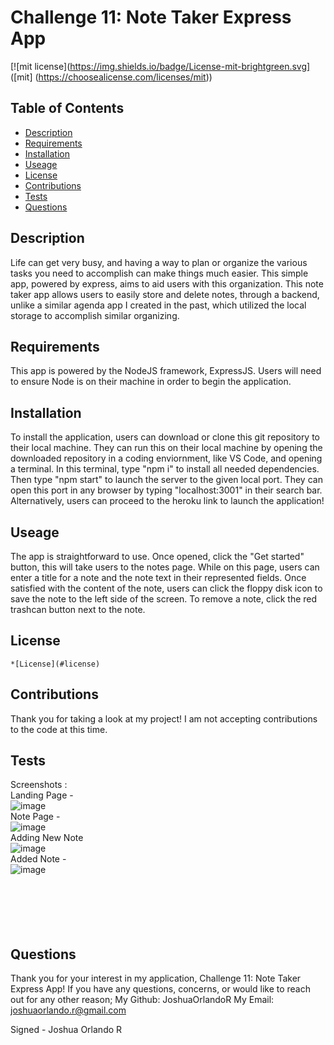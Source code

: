 
  # Challenge 11: Note Taker Express App

  [![mit license](https://img.shields.io/badge/License-mit-brightgreen.svg] ([mit] (https://choosealicense.com/licenses/mit))
  
  ## Table of Contents 
  * [Description](#description) 
  * [Requirements](#requirements) 
  * [Installation](#installation) 
  * [Useage](#useage) 
  * [License](#license) 
  * [Contributions](#contributions)
  * [Tests](#tests) 
  * [Questions](#questions) 
 
  ## Description
  Life can get very busy, and having a way to plan or organize the various tasks you need to accomplish can make things much easier. This simple app, powered by express, aims to aid users with this organization. This note taker app allows users to easily store and delete notes, through a backend, unlike a similar agenda app I created in the past, which utilized the local storage to accomplish similar organizing. 

  ## Requirements
  This app is powered by the NodeJS framework, ExpressJS. Users will need to ensure Node is on their machine in order to begin the application.  

  ## Installation
  To install the application, users can download or clone this git repository to their local machine. They can run this on their local machine by opening the downloaded repository in a coding enviornment, like VS Code, and opening a terminal. In this terminal, type "npm i" to install all needed dependencies. Then type "npm start" to launch the server to the given local port. They can open this port in any browser by typing "localhost:3001" in their search bar. Alternatively, users can proceed to the heroku link to launch the application!

  ## Useage
  The app is straightforward to use. Once opened, click the "Get started" button, this will take users to the notes page. While on this page, users can enter a title for a note and the note text in their represented fields. Once satisfied with the content of the note, users can click the floppy disk icon to save the note to the left side of the screen. To remove a note, click the red trashcan button next to the note.

  ## License 
  
    *[License](#license)

  ## Contributions
  Thank you for taking a look at my project! I am not accepting contributions to the code at this time. 

  ## Tests 
  Screenshots :
<br>
Landing Page - 
<br>
![image](https://user-images.githubusercontent.com/114437149/209452066-1e8abcbc-a5ac-471c-b94a-bec2e130c7ce.png)
<br>
Note Page - 
<br>
![image](https://user-images.githubusercontent.com/114437149/209452082-3274ab6b-73a2-4750-8b40-03e47a7de38a.png)
<br>
Adding New Note 
<br>
![image](https://user-images.githubusercontent.com/114437149/209452090-ee0740de-e053-434e-b8c5-31e2388c0df3.png)
<br>
Added Note - 
<br>
![image](https://user-images.githubusercontent.com/114437149/209452095-09228bb3-ed09-48da-bef3-292f3dd6defa.png)
<br>
<br>
<br>
<br>
<br>
<br>


  ## Questions 
  Thank you for your interest in my application, Challenge 11: Note Taker Express App! 
  If you have any questions, concerns, or would like to reach out for any other reason;
  My Github: JoshuaOrlandoR
  My Email: joshuaorlando.r@gmail.com


  Signed - Joshua Orlando R
